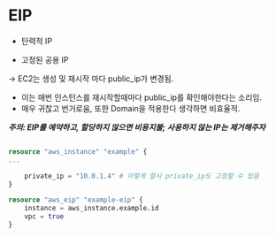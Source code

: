 # EIP

- 탄력적 IP

- 고정된 공용 IP

-> EC2는 생성 및 재시작 마다 public_ip가 변경됨.

- 이는 매번 인스턴스를 재시작할때마다 public_ip를 확인해야한다는 소리임.
- 매우 귀찮고 번거로움, 또한 Domain을 적용한다 생각하면 비효율적.

***주의: EIP를 예약하고, 할당하지 않으면 비용지불; 사용하지 않는 IP는 제거해주자***

```terraform

resource "aws_instance" "example" {
...

    private_ip = "10.0.1.4" # 이렇게 할시 private_ip도 고정할 수 있음
}

resource "aws_eip" "example-eip" {
    instance = aws_instance.example.id
    vpc = true
}

```


